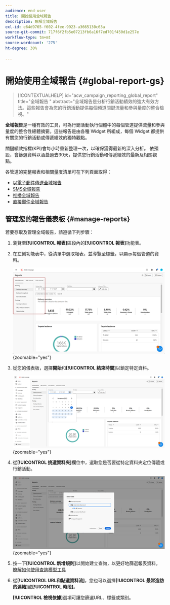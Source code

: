 ```yaml
---
audience: end-user
title: 開始使用全域報告
description: 瞭解全域報告
exl-id: e64d9765-f602-4fee-9923-a3665130c63a
source-git-commit: 717f6f2fb5e07213fb6a16f7ed701f450d1e257e
workflow-type: tm+mt
source-wordcount: '275'
ht-degree: 30%

---
```


# 開始使用全域報告 {#global-report-gs}

>[!CONTEXTUALHELP]
>id="acw_campaign_reporting_global_report"
>title="全域報告 "
>abstract="全域報告是分析行銷活動績效的強大有效方法。這些報告會為您的行銷活動提供每個頻道關鍵流量和參與量度的整合檢視。"

**全域報告**&#x200B;是一種有效的工具，可為行銷活動執行個體中的每個管道提供流量和參與量度的整合性總體摘要。這些報告是由各種 Widget 所組成，每個 Widget 都提供有關您的行銷活動或傳遞績效的獨特觀點。

關鍵績效指標(KPI)會每小時重新整理一次，以確保獲得最新的深入分析。 依預設，會篩選資料以涵蓋過去30天，提供您行銷活動和傳遞績效的最新及相關觀點。

各管道的完整報表和相關量度清單可在下列頁面取得：

* [以電子郵件傳送全域報告](global-report-email.md)
* [SMS全域報告](global-report-sms.md)
* [推播全域報告](global-report-push.md)
* [直接郵件全域報告](global-report-direct.md)

## 管理您的報告儀表板 {#manage-reports}

若要存取及管理全域報告，請遵循下列步驟：

1. 瀏覽至&#x200B;**[!UICONTROL 報表]**&#x200B;區段內的&#x200B;**[!UICONTROL 報表]**&#x200B;功能表。

1. 在左側功能表中，從清單中選取報表，並導覽至標籤，以顯示每個管道的資料。

   ![](assets/global_report_manage_3.png){zoomable="yes"}

1. 從您的儀表板，選擇&#x200B;**開始**&#x200B;和&#x200B;**[!UICONTROL 結束時間]**&#x200B;以鎖定特定資料。

   ![](assets/global_report_manage_1.png){zoomable="yes"}

1. 從&#x200B;**[!UICONTROL 挑選資料夾]**&#x200B;欄位中，選取您是否要從特定資料夾定位傳遞或行銷活動。

   ![](assets/global_report_manage_2.png){zoomable="yes"}

1. 按一下&#x200B;**[!UICONTROL 新增規則]**&#x200B;以開始建立查詢，以更好地篩選報表資料。 [瞭解如何使用查詢模型工具](../query/query-modeler-overview.md)

1. 從&#x200B;**[!UICONTROL URL和點選資料流]**，您也可以選擇&#x200B;**[!UICONTROL 最常造訪的連結]**&#x200B;或&#x200B;**[!UICONTROL 時段]**。

   **[!UICONTROL 檢視依據]**&#x200B;選項可讓您篩選URL、標籤或類別。
